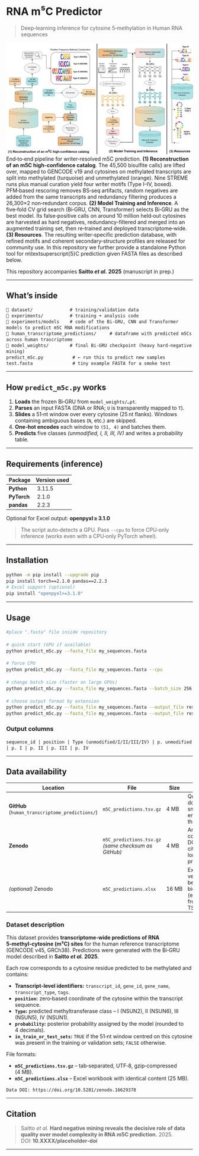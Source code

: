 # RNA m⁵C Predictor

> Deep‑learning inference for cytosine 5‑methylation in Human RNA sequences

![Pipeline overview](overview.png)
End‑to‑end pipeline for writer‑resolved m5C prediction.
**(1) Reconstruction of an m5C high-confidence catalog**. The 45\,500 bisulfite calls} are lifted over, mapped to GENCODE v19 and cytosines on methylated transcripts are split into methylated (turquoise) and unmethylated (orange). Nine STREME runs plus manual curation yield four writer motifs (Type I–IV, boxed). PFM‑based rescoring removes BS‑seq artifacts, random negatives are added from the same transcripts and redundancy filtering produces a 26\,300×2 non‑redundant corpus. **(2) Model Training and Inference**. A five‑fold CV grid search (Bi‑GRU, CNN, Transformer) selects Bi‑GRU as the best model. Its false‑positive calls on around 10 million held‑out cytosines are harvested as hard negatives, redundancy-filtered and merged into an augmented training set, then re‑trained and deployed transcriptome‑wide. **(3) Resources**. The resulting writer‑specific prediction database, with refined motifs and coherent secondary‑structure profiles are released for community use. In this repository we further provide a standalone Python tool for m\textsuperscript{5}C prediction given FASTA files as described below.

This repository accompanies **Saitto *********************************et al.********************************* 2025** (manuscript in prep.)  &#x20;

---

## What’s inside

```
📂 dataset/              # training/validation data
📂 experiments/          # training + analysis code
📂 experiments/models    # code of the Bi-GRU, CNN and Transformer models to predict m5C RNA modifications
📂 human_transcriptome_predictions/     # dataframe with predicted m5Cs across human trascriptome
📂 model_weights/        # final Bi‑GRU checkpoint (heavy hard‑negative mining)
predict_m5c.py           # ← run this to predict new samples
test.fasta               # tiny example FASTA for a smoke test
```

---

## How `predict_m5c.py` works

1. **Loads** the frozen Bi‑GRU from `model_weights/…pt`.
2. **Parses** an input FASTA (DNA or RNA; `U` is transparently mapped to `T`).
3. **Slides** a 51‑nt window over every cytosine (25 nt flanks).  Windows
   containing ambiguous bases (`N`, etc.) are skipped.
4. **One‑hot encodes** each window to `(51, 4)` and batches them.
5. **Predicts** five classes *(unmodified, I, II, III, IV)* and writes a
   probability table.

---

## Requirements (inference)

| Package     | Version used |
| ----------- | ------------ |
| **Python**  |  3.11.5      |
| **PyTorch** |  2.1.0       |
| **pandas**  |  2.2.3       |

Optional for Excel output: **openpyxl ≥ 3.1.0**

> The script auto‑detects a GPU. Pass `--cpu` to force CPU‑only inference
> (works even with a CPU‑only PyTorch wheel).

---

## Installation

```bash
python -m pip install --upgrade pip
pip install torch==2.1.0 pandas==2.2.3
# Excel support (optional)
pip install "openpyxl>=3.1.0"
```

---

## Usage

```bash
#place ".fasta" file inside repository

# quick start (GPU if available)
python predict_m5c.py --fasta_file my_sequences.fasta

# force CPU
python predict_m5c.py --fasta_file my_sequences.fasta --cpu

# change batch size (faster on large GPUs)
python predict_m5c.py --fasta_file my_sequences.fasta --batch_size 256

# choose output format by extension
python predict_m5c.py --fasta_file my_sequences.fasta --output_file results.tsv   # TSV
python predict_m5c.py --fasta_file my_sequences.fasta --output_file results.xlsx  # Excel (needs openpyxl)
```

### Output columns

```
sequence_id | position | Type (unmodified/I/II/III/IV) | p. unmodified | p. I | p. II | p. III | p. IV
```

---

## Data availability

| Location                         | File                                                      | Size  | Purpose                                                      |
| -------------------------------- | --------------------------------------------------------- | ----- | ------------------------------------------------------------ |
| **GitHub** (`human_transcriptome_predictions/`) | `m5C_predictions.tsv.gz`                                  | 4 MB  | Quick download; small enough for the repo.                   |
| **Zenodo**                       | `m5C_predictions.tsv.gz` <br> *(same checksum as GitHub)* | 4 MB  | Archival copy with DOI for citation; long‑term preservation. |
| *(optional)* Zenodo              | `m5C_predictions.xlsx`                                    | 16 MB | Excel version for bench biologists (exported from the TSV).  |

### Dataset description

This dataset provides **transcriptome‑wide predictions of RNA 5‑methyl‑cytosine (m⁵C) sites** for the human reference transcriptome (GENCODE v45, GRCh38). Predictions were generated with the Bi‑GRU model described in **Saitto *et al.* 2025**.

Each row corresponds to a cytosine residue predicted to be methylated and contains:

* **Transcript‑level identifiers:** `transcript_id`, `gene_id`, `gene_name`, `transcript_type`, `tags`.
* **`position`:** zero‑based coordinate of the cytosine within the transcript sequence.
* **`Type`:** predicted methyltransferase class – I (NSUN2), II (NSUN6), III (NSUN5), IV (NSUN1).
* **`probability`:** posterior probability assigned by the model (rounded to 4 decimals).
* **`in_train_or_test_sets`:** `TRUE` if the 51‑nt window centred on this cytosine was present in the training *or* validation sets; `FALSE` otherwise.

File formats:

* **`m5C_predictions.tsv.gz`** – tab‑separated, UTF‑8, gzip‑compressed (4 MB).
* **`m5C_predictions.xlsx`** – Excel workbook with identical content (25 MB).



```text
Data DOI: https://doi.org/10.5281/zenodo.16629378
```

---

## Citation

> Saitto *et al.* **Hard negative mining reveals the decisive role of data quality over model complexity in RNA m5C prediction.** 2025. DOI: **10.XXXX/placeholder‑doi**


---
